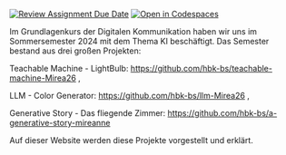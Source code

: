 [![Review Assignment Due Date](https://classroom.github.com/assets/deadline-readme-button-22041afd0340ce965d47ae6ef1cefeee28c7c493a6346c4f15d667ab976d596c.svg)](https://classroom.github.com/a/ctJDMcM2)
[![Open in Codespaces](https://classroom.github.com/assets/launch-codespace-2972f46106e565e64193e422d61a12cf1da4916b45550586e14ef0a7c637dd04.svg)](https://classroom.github.com/open-in-codespaces?assignment_repo_id=15510416)


Im Grundlagenkurs der Digitalen Kommunikation haben wir uns im Sommersemester 2024 mit dem Thema KI beschäftigt. Das Semester bestand aus drei großen Projekten:

Teachable Machine - LightBulb:
https://github.com/hbk-bs/teachable-machine-Mirea26 ,

LLM - Color Generator:
https://github.com/hbk-bs/llm-Mirea26 ,

Generative Story - Das fliegende Zimmer:
https://github.com/hbk-bs/a-generative-story-mireanne

Auf dieser Website werden diese Projekte vorgestellt und erklärt. 